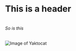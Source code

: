 # This is a header <h1>
###### So is this <h6>

![Image of Yaktocat](https://octodex.github.com/images/yaktocat.png)
